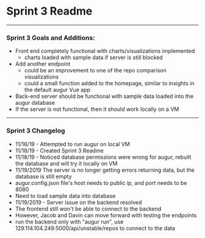 # Sprint 3 Readme

---

### Sprint 3 Goals and Additions:
- Front end completely functional with charts/visualizations implemented
  - charts loaded with sample data if server is still blocked
- Add another endpoint
  - could be an improvement to one of the repo comparison visualizations
  - could a small function added to the homepage, similar to insights in the default augur Vue app
- Back-end server should be functional with sample data loaded into the augur database
 - If the server is not functional, then it should work locally on a VM

---

### Sprint 3 Changelog

- 11/16/19 - Attempted to run augur on local VM
- 11/18/19 - Created Sprint 3 Readme
- 11/18/19 - Noticed database permissions were wrong for augur, rebuilt the database and will try it locally on VM
- 11/19/2019 The server is no longer getting errors returning data, but the database is still empty
 - augur.config.json file's host needs to public ip, and port needs to be 8080
 - Need to load sample data into database
- 11/19/2019 - Server issue on the backend resolved
 - The frontend still won't be able to connect to the backend
 - However, Jacob and Davin can move forward with testing the endpoints
 - run the backend only with "augur run", use 129.114.104.249:5000/api/unstable/repos to connect to the data

